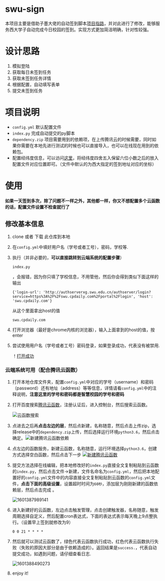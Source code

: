 # swu-sign

本项目主要是借助子墨大佬的自动签到脚本[项目指路](https://github.com/ZimoLoveShuang/auto-submit)，并对此进行了修改，能够服务西大学子自动完成今日校园的签到。实现方式更加简洁明确，针对性较强。

# 设计思路

1. 模拟登陆
2. 获取每日未签到任务
3. 获取未签到任务详情
4. 根据配置，自动填写表单
5. 提交未签到任务

# 项目说明

- `config.yml` 默认配置文件
- `index.py` 完成自动提交的py脚本
- `dependency.zip` 项目需要用到的依赖项，在上传腾讯云的时候需要，同时如果你需要在本地先进行测试的时候也可以直接导入，也可以在线现在用到的依赖包。
- 配置经纬度信息，可以访问[这里](http://zuobiao.ay800.com/s/27/index.php)，将经纬度四舍五入保留六位小数之后的放入配置文件对应位置即可。（文件中默认的为西大指定的签到地址对应的坐标）



# 使用

#### 如果一天签到多次，除了问题不一样之外，其他都一样，你又不想配置多个云函数的话，配置文件设置不检查就行了

## 修改基本信息

1. clone 或者 下载 此仓库到本地

2. 在`config.yml`中填好用户名（学号或者工号），密码，学校等.

3. 执行（并非必要的，**可以直接跳转到云端系统的配置步骤**）

   ```
   index.py
   ```

   ，会报错，因为你只填了学校信息，不用管他，然后你会得到类似下面这样的输出

   ```
   {'login-url': 'http://authserverxg.swu.edu.cn/authserver/login?service=https%3A%2F%2Fswu.cpdaily.com%2Fportal%2Flogin', 'host': 'swu.cpdaily.com'}
   ```

   从这个里面拿出host的值

   ```
   swu.cpdaily.com
   ```

4. 打开浏览器（最好是chrome内核的浏览器），输入上面拿到的host的值，按enter

5. 尝试使用用户名（学号或者工号）密码登录，如果登录成功，代表没有被禁用.

   ！[打开成功](https://github.com/TheBigCock/suw_sign/blob/master/image/%E6%88%90%E5%8A%9F%E8%AE%BF%E9%97%AE.png)

### 云端系统可用（配合腾讯云函数）

1. 打开本地仓库文件夹，配置`config.yml`中对应的学号（username）和密码（password）还有地址（address）等等信息，详情请看`config.yml`中的注释说明，**注意这里的学号和密码都是智慧校园的学号和密码**

2. 打开百度搜索[腾讯云函数](https://console.cloud.tencent.com/scf/index?rid=1)，注册认证后，进入控制台，然后搜索云函数。

   ![云函数搜索](https://github.com/TheBigCock/suw_sign/blob/master/image/%E4%BA%91%E5%87%BD%E6%95%B0%E6%90%9C%E7%B4%A2.png)

3. 点进去之后再**点击左边的层**，然后点新建，名称随意，然后点击上传zip，选择release中的`dependency.zip`上传，然后选择运行环境`python3.6`，然后点击确定。![新建腾讯云函数依赖](https://github.com/TheBigCock/suw_sign/blob/master/image/%E5%B1%82%E7%9A%84%E8%AE%BE%E7%BD%AE.png)

4. 点左边的函数服务，新建云函数，名称随意，运行环境选择`python3.6`，创建方式选择空白函数，然后点击下一步 [![新建腾讯云函数](https://github.com/ZimoLoveShuang/auto-submit/raw/master/screenshots/a971478e.png)](https://github.com/ZimoLoveShuang/auto-submit/blob/master/screenshots/a971478e.png)

5. 提交方法选择在线编辑，把本地修改好的`index.py`直接全文复制粘贴到云函数的`index.py`，然后点击文件->新建，文件名命名为`config.yml`，然后把本地配置好的`config.yml`文件中的内容直接全文复制粘贴到云函数的`config.yml`文件，**点击下面的高级设置**，设置超时时间为`60秒`，添加层为刚刚新建的函数依赖层，然后点击完成 。

   ![1601387989141](https://github.com/TheBigCock/suw_sign/blob/master/image/%E4%BA%91%E5%87%BD%E6%95%B0%E7%95%8C%E9%9D%A2.png)

6. 进入新建好的云函数，左边点击触发管理，点击创建触发器，名称随意，触发周期选择自定义，然后配置cron表达式，下面的表达式表示每天晚上9点整执行。（设置早上签到就修改为9）

   ```
   0 0 21 * * * *
   ```

7. 然后就可以测试云函数了，绿色代表云函数执行成功，红色代表云函数执行失败（失败的原因大部分是由于依赖造成的）。返回结果是`success.`，代表自动提交成功，如遇到问题，请仔细查看日志.

   ![1601388490273](https://github.com/TheBigCock/suw_sign/blob/master/image/%E7%BB%93%E6%9E%9C.png) 

8. enjoy it!
